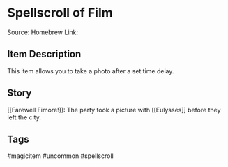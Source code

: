 # Spellscroll of Film
Source: Homebrew
Link: 
## Item Description
This item allows you to take a photo after a set time delay.

## Story
[[Farewell Fimore!]]: The party took a picture with [[Eulysses]] before they left the city.
## Tags
#magicitem #uncommon #spellscroll

